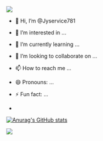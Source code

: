 <img src="https://capsule-render.vercel.app/api?type=waving&color=BDBDC8&height=180&section=header&text=JyService781.gitHome&fontSize=20" />

- 👋 Hi, I’m @Jyservice781
- 👀 I’m interested in ...
- 🌱 I’m currently learning ...
- 💞️ I’m looking to collaborate on ...
- 📫 How to reach me ...
- 😄 Pronouns: ...
- ⚡ Fun fact: ...

- 
[![Anurag's GitHub stats](https://github-readme-stats.vercel.app/api?username=Jyservice781)](https://github.com/anuraghazra/github-readme-stats)

<img src="https://capsule-render.vercel.app/api?type=waving&color=BDBDC8&height=180&section=footer&text=copyright.JyService781&fontSize=14" />
